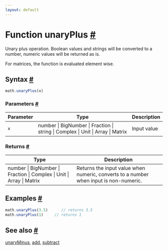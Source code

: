 ```yaml
---
layout: default
---
```


<!-- Note: This file is automatically generated from source code comments. Changes made in this file will be overridden. -->

<h1 id="function-unaryplus">Function unaryPlus <a href="#function-unaryplus" title="Permalink">#</a></h1>

Unary plus operation.
Boolean values and strings will be converted to a number, numeric values will be returned as is.

For matrices, the function is evaluated element wise.


<h2 id="syntax">Syntax <a href="#syntax" title="Permalink">#</a></h2>

```js
math.unaryPlus(x)
```

<h3 id="parameters">Parameters <a href="#parameters" title="Permalink">#</a></h3>

Parameter | Type | Description
--------- | ---- | -----------
`x` | number &#124; BigNumber &#124; Fraction &#124; string &#124; Complex &#124; Unit &#124; Array &#124; Matrix |  Input value

<h3 id="returns">Returns <a href="#returns" title="Permalink">#</a></h3>

Type | Description
---- | -----------
number &#124; BigNumber &#124; Fraction &#124; Complex &#124; Unit &#124; Array &#124; Matrix |  Returns the input value when numeric, converts to a number when input is non-numeric.


<h2 id="examples">Examples <a href="#examples" title="Permalink">#</a></h2>

```js
math.unaryPlus(3.5)      // returns 3.5
math.unaryPlus(1)     // returns 1
```


<h2 id="see-also">See also <a href="#see-also" title="Permalink">#</a></h2>

[unaryMinus](unaryMinus.html),
[add](add.html),
[subtract](subtract.html)
